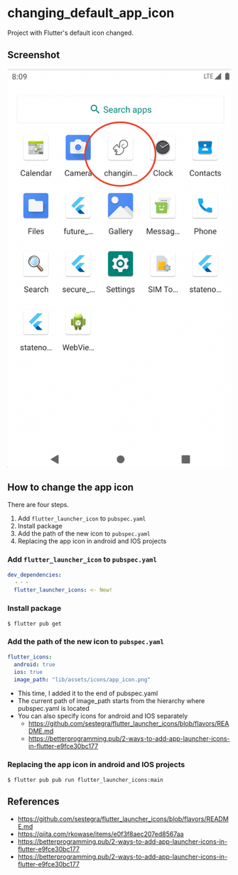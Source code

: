 # changing_default_app_icon

Project with Flutter's default icon changed.

## Screenshot

![screenshot](./screenshot.png)

## How to change the app icon

There are four steps.

1. Add `flutter_launcher_icon` to `pubspec.yaml`
1. Install package
1. Add the path of the new icon to `pubspec.yaml`
1. Replacing the app icon in android and IOS projects

### Add `flutter_launcher_icon` to `pubspec.yaml`

```pubspec.yaml
dev_dependencies:
  ・・・
  flutter_launcher_icons: <- New!
```

### Install package

```
$ flutter pub get
```

### Add the path of the new icon to `pubspec.yaml`

```pubspec.yaml
flutter_icons:
  android: true 
  ios: true
  image_path: "lib/assets/icons/app_icon.png"
```

- This time, I added it to the end of pubspec.yaml
- The current path of image_path starts from the hierarchy where pubspec.yaml is located
- You can also specify icons for android and IOS separately
    - https://github.com/sestegra/flutter_launcher_icons/blob/flavors/README.md
    - https://betterprogramming.pub/2-ways-to-add-app-launcher-icons-in-flutter-e9fce30bc177

### Replacing the app icon in android and IOS projects

```
$ flutter pub pub run flutter_launcher_icons:main
```

## References

- https://github.com/sestegra/flutter_launcher_icons/blob/flavors/README.md
- https://qiita.com/rkowase/items/e0f3f8aec207ed8567aa
- https://betterprogramming.pub/2-ways-to-add-app-launcher-icons-in-flutter-e9fce30bc177
- https://betterprogramming.pub/2-ways-to-add-app-launcher-icons-in-flutter-e9fce30bc177
